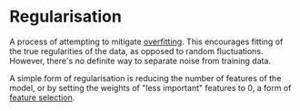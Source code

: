 # Regularisation

A process of attempting to mitigate [overfitting](202210061205.md). This encourages
fitting of the true regularities of the data, as opposed to random fluctuations.
However, there's no definite way to separate noise from training data.

A simple form of regularisation is reducing the number of features of the model,
or by setting the weights of "less important" features to 0, a form of [feature selection](202210111808.md).
